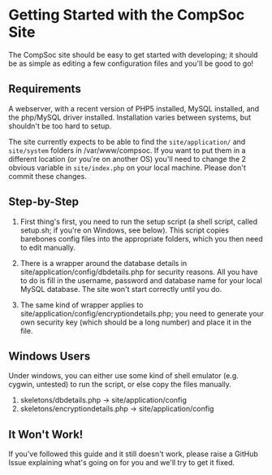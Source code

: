 Getting Started with the CompSoc Site
=====================================

The CompSoc site should be easy to get started with developing; it should be as simple as editing a few configuration files and you'll be good to go!

Requirements
------------

A webserver, with a recent version of PHP5 installed, MySQL installed, and the php/MySQL driver installed. Installation varies between systems, but shouldn't be too hard to setup.

The site currently expects to be able to find the `site/application/` and `site/system` folders in /var/www/compsoc. If you want to put them in a different location (or you're on another OS) you'll need to change the 2 obvious variable in `site/index.php` on your local machine. Please don't commit these changes.

Step-by-Step
------------

1. First thing's first, you need to run the setup script (a shell script, called setup.sh; if you're on Windows, see below). This script copies barebones config files into the appropriate folders, which you then need to edit manually.

2. There is a wrapper around the database details in site/application/config/dbdetails.php for security reasons. All you have to do is fill in the username, password and database name for your local MySQL database. The site won't start correctly until you do.

3. The same kind of wrapper applies to site/application/config/encryptiondetails.php; you need to generate your own security key (which should be a long number) and place it in the file.

Windows Users
-------------

Under windows, you can either use some kind of shell emulator (e.g. cygwin, untested) to run the script, or else copy the files manually.

1. skeletons/dbdetails.php -> site/application/config
2. skeletons/encryptiondetails.php -> site/application/config

It Won't Work!
--------------

If you've followed this guide and it still doesn't work, please raise a GitHub Issue explaining what's going on for you and we'll try to get it fixed.

